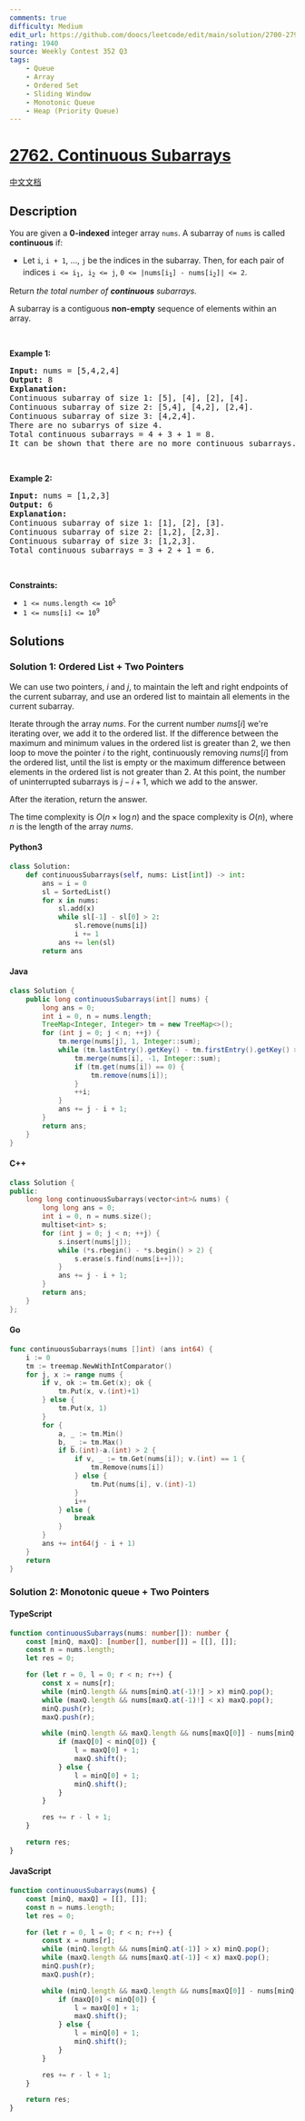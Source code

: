 ```yaml
---
comments: true
difficulty: Medium
edit_url: https://github.com/doocs/leetcode/edit/main/solution/2700-2799/2762.Continuous%20Subarrays/README_EN.md
rating: 1940
source: Weekly Contest 352 Q3
tags:
    - Queue
    - Array
    - Ordered Set
    - Sliding Window
    - Monotonic Queue
    - Heap (Priority Queue)
---
```


<!-- problem:start -->

# [2762. Continuous Subarrays](https://leetcode.com/problems/continuous-subarrays)

[中文文档](/solution/2700-2799/2762.Continuous%20Subarrays/README.md)

## Description

<!-- description:start -->

<p>You are given a <strong>0-indexed</strong> integer array <code>nums</code>. A subarray of <code>nums</code> is called <strong>continuous</strong> if:</p>

<ul>
	<li>Let <code>i</code>, <code>i + 1</code>, ..., <code>j</code><sub> </sub>be the indices in the subarray. Then, for each pair of indices <code>i &lt;= i<sub>1</sub>, i<sub>2</sub> &lt;= j</code>, <code><font face="monospace">0 &lt;=</font> |nums[i<sub>1</sub>] - nums[i<sub>2</sub>]| &lt;= 2</code>.</li>
</ul>

<p>Return <em>the total number of <strong>continuous</strong> subarrays.</em></p>

<p>A subarray is a contiguous <strong>non-empty</strong> sequence of elements within an array.</p>

<p>&nbsp;</p>
<p><strong class="example">Example 1:</strong></p>

<pre>
<strong>Input:</strong> nums = [5,4,2,4]
<strong>Output:</strong> 8
<strong>Explanation:</strong> 
Continuous subarray of size 1: [5], [4], [2], [4].
Continuous subarray of size 2: [5,4], [4,2], [2,4].
Continuous subarray of size 3: [4,2,4].
There are no subarrys of size 4.
Total continuous subarrays = 4 + 3 + 1 = 8.
It can be shown that there are no more continuous subarrays.
</pre>

<p>&nbsp;</p>

<p><strong class="example">Example 2:</strong></p>

<pre>
<strong>Input:</strong> nums = [1,2,3]
<strong>Output:</strong> 6
<strong>Explanation:</strong> 
Continuous subarray of size 1: [1], [2], [3].
Continuous subarray of size 2: [1,2], [2,3].
Continuous subarray of size 3: [1,2,3].
Total continuous subarrays = 3 + 2 + 1 = 6.
</pre>

<p>&nbsp;</p>
<p><strong>Constraints:</strong></p>

<ul>
	<li><code>1 &lt;= nums.length &lt;= 10<sup>5</sup></code></li>
	<li><code>1 &lt;= nums[i] &lt;= 10<sup>9</sup></code></li>
</ul>

<!-- description:end -->

## Solutions

<!-- solution:start -->

### Solution 1: Ordered List + Two Pointers

We can use two pointers, $i$ and $j$, to maintain the left and right endpoints of the current subarray, and use an ordered list to maintain all elements in the current subarray.

Iterate through the array $nums$. For the current number $nums[i]$ we're iterating over, we add it to the ordered list. If the difference between the maximum and minimum values in the ordered list is greater than $2$, we then loop to move the pointer $i$ to the right, continuously removing $nums[i]$ from the ordered list, until the list is empty or the maximum difference between elements in the ordered list is not greater than $2$. At this point, the number of uninterrupted subarrays is $j - i + 1$, which we add to the answer.

After the iteration, return the answer.

The time complexity is $O(n \times \log n)$ and the space complexity is $O(n)$, where $n$ is the length of the array $nums$.

<!-- tabs:start -->

#### Python3

```python
class Solution:
    def continuousSubarrays(self, nums: List[int]) -> int:
        ans = i = 0
        sl = SortedList()
        for x in nums:
            sl.add(x)
            while sl[-1] - sl[0] > 2:
                sl.remove(nums[i])
                i += 1
            ans += len(sl)
        return ans
```

#### Java

```java
class Solution {
    public long continuousSubarrays(int[] nums) {
        long ans = 0;
        int i = 0, n = nums.length;
        TreeMap<Integer, Integer> tm = new TreeMap<>();
        for (int j = 0; j < n; ++j) {
            tm.merge(nums[j], 1, Integer::sum);
            while (tm.lastEntry().getKey() - tm.firstEntry().getKey() > 2) {
                tm.merge(nums[i], -1, Integer::sum);
                if (tm.get(nums[i]) == 0) {
                    tm.remove(nums[i]);
                }
                ++i;
            }
            ans += j - i + 1;
        }
        return ans;
    }
}
```

#### C++

```cpp
class Solution {
public:
    long long continuousSubarrays(vector<int>& nums) {
        long long ans = 0;
        int i = 0, n = nums.size();
        multiset<int> s;
        for (int j = 0; j < n; ++j) {
            s.insert(nums[j]);
            while (*s.rbegin() - *s.begin() > 2) {
                s.erase(s.find(nums[i++]));
            }
            ans += j - i + 1;
        }
        return ans;
    }
};
```

#### Go

```go
func continuousSubarrays(nums []int) (ans int64) {
	i := 0
	tm := treemap.NewWithIntComparator()
	for j, x := range nums {
		if v, ok := tm.Get(x); ok {
			tm.Put(x, v.(int)+1)
		} else {
			tm.Put(x, 1)
		}
		for {
			a, _ := tm.Min()
			b, _ := tm.Max()
			if b.(int)-a.(int) > 2 {
				if v, _ := tm.Get(nums[i]); v.(int) == 1 {
					tm.Remove(nums[i])
				} else {
					tm.Put(nums[i], v.(int)-1)
				}
				i++
			} else {
				break
			}
		}
		ans += int64(j - i + 1)
	}
	return
}
```

<!-- tabs:end -->

<!-- solution:end -->

<!-- solution:start -->

### Solution 2: Monotonic queue + Two Pointers

<!-- tabs:start -->

#### TypeScript

```ts
function continuousSubarrays(nums: number[]): number {
    const [minQ, maxQ]: [number[], number[]] = [[], []];
    const n = nums.length;
    let res = 0;

    for (let r = 0, l = 0; r < n; r++) {
        const x = nums[r];
        while (minQ.length && nums[minQ.at(-1)!] > x) minQ.pop();
        while (maxQ.length && nums[maxQ.at(-1)!] < x) maxQ.pop();
        minQ.push(r);
        maxQ.push(r);

        while (minQ.length && maxQ.length && nums[maxQ[0]] - nums[minQ[0]] > 2) {
            if (maxQ[0] < minQ[0]) {
                l = maxQ[0] + 1;
                maxQ.shift();
            } else {
                l = minQ[0] + 1;
                minQ.shift();
            }
        }

        res += r - l + 1;
    }

    return res;
}
```

#### JavaScript

```js
function continuousSubarrays(nums) {
    const [minQ, maxQ] = [[], []];
    const n = nums.length;
    let res = 0;

    for (let r = 0, l = 0; r < n; r++) {
        const x = nums[r];
        while (minQ.length && nums[minQ.at(-1)] > x) minQ.pop();
        while (maxQ.length && nums[maxQ.at(-1)] < x) maxQ.pop();
        minQ.push(r);
        maxQ.push(r);

        while (minQ.length && maxQ.length && nums[maxQ[0]] - nums[minQ[0]] > 2) {
            if (maxQ[0] < minQ[0]) {
                l = maxQ[0] + 1;
                maxQ.shift();
            } else {
                l = minQ[0] + 1;
                minQ.shift();
            }
        }

        res += r - l + 1;
    }

    return res;
}
```

<!-- tabs:end -->

<!-- solution:end -->

<!-- problem:end -->

